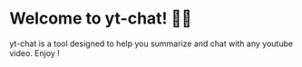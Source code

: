 # Welcome to yt-chat! 🚀🤖

yt-chat is a  tool designed to help you summarize and chat with any youtube video. Enjoy !